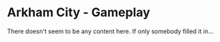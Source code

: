 # Arkham City - Gameplay

There doesn't seem to be any content here. If only somebody filled it in...
